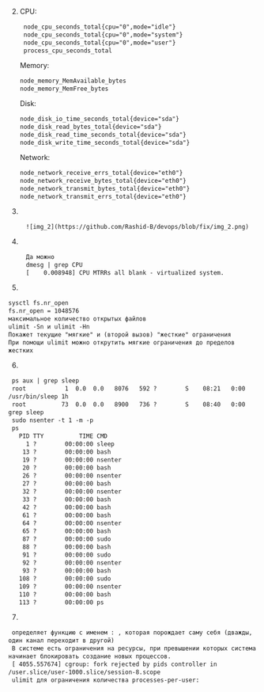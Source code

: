 2. CPU:     
           
        node_cpu_seconds_total{cpu="0",mode="idle"} 
   		node_cpu_seconds_total{cpu="0",mode="system"} 
   		node_cpu_seconds_total{cpu="0",mode="user"} 
   		process_cpu_seconds_total
   Memory:
    
       node_memory_MemAvailable_bytes 
       node_memory_MemFree_bytes

   Disk:
   
       node_disk_io_time_seconds_total{device="sda"} 
       node_disk_read_bytes_total{device="sda"} 
       node_disk_read_time_seconds_total{device="sda"} 
       node_disk_write_time_seconds_total{device="sda"}

   Network:
   
       node_network_receive_errs_total{device="eth0"} 
       node_network_receive_bytes_total{device="eth0"} 
       node_network_transmit_bytes_total{device="eth0"}
       node_network_transmit_errs_total{device="eth0"}

  3. 
         
         ![img_2](https://github.com/Rashid-B/devops/blob/fix/img_2.png)

  4. 
  
         Да можно  
         dmesg | grep CPU
         [    0.008948] CPU MTRRs all blank - virtualized system.

   5. 
  
    sysctl fs.nr_open
    fs.nr_open = 1048576
    максимальное количество открытых файлов
    ulimit -Sn и ulimit -Hn
    Покажет текущие "мягкие" и (второй вызов) "жесткие" ограничения
    При помощи ulimit можно открутить мягкие ограничения до пределов жестких

   6. 
    
     ps aux | grep sleep
     root           1  0.0  0.0   8076   592 ?        S    08:21   0:00 /usr/bin/sleep 1h
     root          73  0.0  0.0   8900   736 ?        S    08:40   0:00 grep sleep
     sudo nsenter -t 1 -m -p
     ps
       PID TTY          TIME CMD
         1 ?        00:00:00 sleep
        13 ?        00:00:00 bash
        19 ?        00:00:00 nsenter
        20 ?        00:00:00 bash
        26 ?        00:00:00 nsenter
        27 ?        00:00:00 bash
        32 ?        00:00:00 nsenter
        33 ?        00:00:00 bash
        42 ?        00:00:00 bash
        61 ?        00:00:00 bash
        64 ?        00:00:00 nsenter
        65 ?        00:00:00 bash
        87 ?        00:00:00 sudo
        88 ?        00:00:00 bash
        91 ?        00:00:00 sudo
        92 ?        00:00:00 nsenter
        93 ?        00:00:00 bash
       108 ?        00:00:00 sudo
       109 ?        00:00:00 nsenter
       110 ?        00:00:00 bash
       113 ?        00:00:00 ps

   7. 
    
     определяет функцию с именем : , которая порождает саму себя (дважды, один канал переходит в другой)
     В системе есть ограничения на ресурсы, при превышении которых система начинает блокировать создание новых процессов.
     [ 4055.557674] cgroup: fork rejected by pids controller in /user.slice/user-1000.slice/session-8.scope
     ulimit для ограничения количества processes-per-user:
